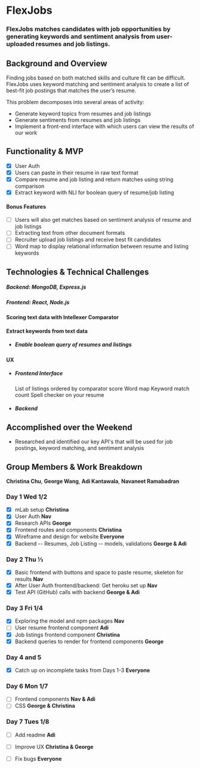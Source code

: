 # FlexJobs

### FlexJobs matches candidates with job opportunities by generating keywords and sentiment analysis from user-uploaded resumes and job listings. 

## Background and Overview

Finding jobs based on both matched skills and culture fit can be difficult. FlexJobs uses keyword matching and sentiment analysis to create a list of best-fit job postings that matches the user’s resume. 

This problem decomposes into several areas of activity:
  * Generate keyword topics from resumes and job listings   
  * Generate sentiments from resumes and job listings 
  * Implement a front-end interface with which users can view the results of our work 

## Functionality & MVP

   - [X] User Auth
   - [X] Users can paste in their resume in raw text format  
   - [X] Compare resume and job listing and return matches using string comparison
   - [X] Extract keyword with NLI for boolean query of resume/job listing

#### Bonus Features

   - [ ] Users will also get matches based on sentiment analysis of resume and job listings
   - [ ] Extracting text from other document formats 
   - [ ] Recruiter upload job listings and receive best fit candidates
   - [ ] Word map to display relational information between resume and listing keywords

## Technologies & Technical Challenges
  ##### Backend: MongoDB, Express.js 
  ##### Frontend: React, Node.js

#### Scoring text data with Intellexer Comparator


#### Extract keywords from text data 
  + ##### Enable boolean query of resumes and listings


#### UX
  + ##### Frontend Interface
	List of listings ordered by comparator score
	Word map
	Keyword match count
	Spell checker on your resume

  + ##### Backend


## Accomplished over the Weekend
 - Researched and identified our key API's that will be used for job postings, keyword matching, and sentiment analysis 
 
## Group Members & Work Breakdown

**Christina Chu**,
**George Wang**,
**Adi Kantawala**,
**Navaneet Ramabadran**


### Day 1 Wed 1/2
  - [X] mLab setup **Christina** 
  - [X] User Auth **Nav**
  - [X] Research APIs **George**  
  - [X] Frontend routes and components **Christina** 
  - [X] Wireframe and design for website **Everyone** 
  - [X] Backend -- Resumes, Job Listing -- models, validations **George & Adi** 

### Day 2 Thu ⅓
  - [X] Basic frontend with buttons and space to paste resume, skeleton for results **Nav**  
  - [X] After User Auth frontend/backend: Get heroku set up **Nav**
  - [X] Test API (GitHub) calls with backend **George & Adi** 

### Day 3 Fri 1/4
  - [X] Exploring the model and npm packages **Nav** 
  - [ ] User resume frontend component **Adi** 
  - [X] Job listings frontend component **Christina** 
  - [X] Backend queries to render for frontend components **George** 

### Day 4 and 5 
  - [X] Catch up on incomplete tasks from Days 1-3 **Everyone**

### Day 6 Mon 1/7
  - [ ] Frontend components **Nav & Adi**
  - [ ] CSS **George & Christina** 

### Day 7 Tues 1/8 
  - [ ] Add readme **Adi**
  - [ ] Improve UX **Christina & George**
  - [ ] Fix bugs **Everyone**

